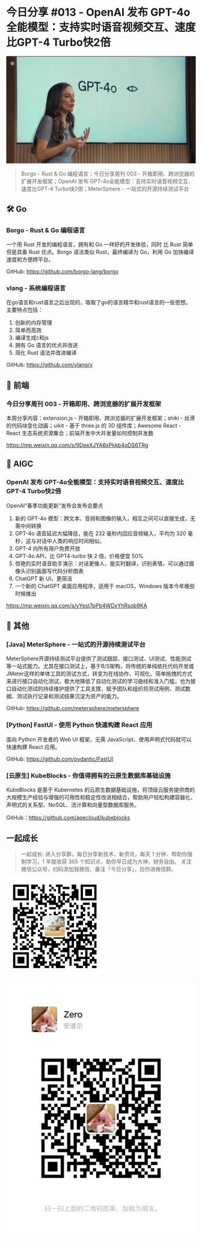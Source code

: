 # 今日分享 #013 - OpenAI 发布 GPT-4o全能模型：支持实时语音视频交互、速度比GPT-4 Turbo快2倍

![](./images/2024.05.14_openai.png)

> Borgo - Rust & Go 编程语言；今日分享周刊 003 - 开箱即用、跨浏览器的扩展开发框架；OpenAI 发布 GPT-4o全能模型：支持实时语音视频交互、速度比GPT-4 Turbo快2倍；MeterSphere - 一站式的开源持续测试平台

## 🛠 Go

### Borgo - Rust & Go 编程语言

一个用 Rust 开发的编程语言，拥有和 Go 一样好的开发体验，同时 比 Rust 简单但是具备 Rust 优点。Borgo 语法类似 Rust，最终编译为 Go，利用 Go 加快编译速度和方便跨平台。

GitHub: https://github.com/borgo-lang/borgo

### vlang - 系统编程语言

在go语言和rust语言之后出现的，吸取了go的语言精华和rust语言的一些思想。
主要特点包括：
1. 创新的内存管理
2. 简单而高效
3. 编译生成c和js
4. 拥有 Go 语言的优点并改进
5. 简化 Rust 语法并改进编译

GitHub: https://github.com/vlang/v

## 📘 前端

### 今日分享周刊 003 - 开箱即用、跨浏览器的扩展开发框架

本周分享内容：extension.js - 开箱即用、跨浏览器的扩展开发框架；shiki - 丝滑的代码块变化动画；uikit - 基于 three.js 的 3D 组件库；Awesome React - React 生态系统资源集合；前端开发中大并发量如何控制并发数

https://mp.weixin.qq.com/s/9DeeXJYA6xPkkb4qDS6TRg

## 🤖 AIGC

### OpenAI 发布 GPT-4o全能模型：支持实时语音视频交互、速度比GPT-4 Turbo快2倍

OpenAI“春季功能更新”发布会发布会要点
1. 新的 GPT-4o 模型：跨文本、音频和图像的输入，相互之间可以直接生成，无需中间转换
2. GPT-4o 语音延迟大幅降低，能在 232 毫秒内回应音频输入，平均为 320 毫秒，这与对话中人类的响应时间相似。
3. GPT-4 向所有用户免费开放
4. GPT-4o API，比 GPT4-turbo 快 2 倍，价格便宜 50%
5. 惊艳的实时语音助手演示：对话更像人、能实时翻译，识别表情，可以通过摄像头识别画面写代码分析图表
6. ChatGPT 新 UI，更简洁
7. 一个新的 ChatGPT 桌面应用程序，适用于 macOS，Windows 版本今年晚些时候推出

https://mp.weixin.qq.com/s/yYest7pPb4WDxYhRsob9KA

## 🚀 其他

### [Java] MeterSphere - 一站式的开源持续测试平台

MeterSphere开源持续测试平台提供了测试跟踪、接口测试、UI测试、性能测试等一站式能力。尤其在接口测试上，基于B/S架构，将传统的单纯依托代码开发或JMeter这样的单体工具的测试方式，转变为在线协作、可视化、简单拖拽的方式来进行接口自动化测试，极大地降低了自动化测试的学习曲线和准入门槛，也为接口自动化测试的持续维护提供了工具支撑，赋予团队和组织将测试用例、测试数据、测试执行记录和测试结果沉淀为资产的能力。

GitHub: https://github.com/metersphere/metersphere

### [Python] FastUI - 使用 Python 快速构建 React 应用

面向 Python 开发者的 Web UI 框架，无需 JavaScript、使用声明式代码就可以快速构建 React 应用。

GitHub: https://github.com/pydantic/FastUI

### [云原生] KubeBlocks - 你值得拥有的云原生数据库基础设施

KubeBlocks 是基于 Kubernetes 的云原生数据基础设施，将顶级云服务提供商的大规模生产经验与增强的可用性和稳定性改进相结合，帮助用户轻松构建容器化、声明式的关系型、NoSQL、流计算和向量型数据库服务。

GitHub：https://github.com/apecloud/kubeblocks

## 一起成长

> 一起成长: 进入分享群，每日分享新技术、新资讯，每天 1 分钟，帮助你强制学习，1 年就收获 365 个知识点，助你早日成为大神，财务自由。
关注微信公众号，扫码添加我微信，备注「今日分享」，拉你进微信群。

![](./images/WeChat-Public-Account-QRCode.png)

![](./images/WeChat-QRCode.png)
